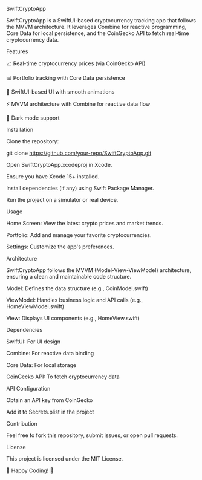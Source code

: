 SwiftCryptoApp

SwiftCryptoApp is a SwiftUI-based cryptocurrency tracking app that follows the MVVM architecture. It leverages Combine for reactive programming, Core Data for local persistence, and the CoinGecko API to fetch real-time cryptocurrency data.

Features

📈 Real-time cryptocurrency prices (via CoinGecko API)

📊 Portfolio tracking with Core Data persistence

🎨 SwiftUI-based UI with smooth animations

⚡ MVVM architecture with Combine for reactive data flow

🌙 Dark mode support

Installation

Clone the repository:

git clone https://github.com/your-repo/SwiftCryptoApp.git

Open SwiftCryptoApp.xcodeproj in Xcode.

Ensure you have Xcode 15+ installed.

Install dependencies (if any) using Swift Package Manager.

Run the project on a simulator or real device.

Usage

Home Screen: View the latest crypto prices and market trends.

Portfolio: Add and manage your favorite cryptocurrencies.

Settings: Customize the app's preferences.

Architecture

SwiftCryptoApp follows the MVVM (Model-View-ViewModel) architecture, ensuring a clean and maintainable code structure.

Model: Defines the data structure (e.g., CoinModel.swift)

ViewModel: Handles business logic and API calls (e.g., HomeViewModel.swift)

View: Displays UI components (e.g., HomeView.swift)

Dependencies

SwiftUI: For UI design

Combine: For reactive data binding

Core Data: For local storage

CoinGecko API: To fetch cryptocurrency data

API Configuration

Obtain an API key from CoinGecko

Add it to Secrets.plist in the project

Contribution

Feel free to fork this repository, submit issues, or open pull requests.

License

This project is licensed under the MIT License.

🚀 Happy Coding! 🎉
